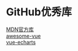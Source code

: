 # GitHub优秀库
<a href="https://github.com/orgs/mdn/repositories" target="_blank">MDN官方库</a>  
<a href="https://github.com/vuejs/awesome-vue" target="_blank">awesome-vue</a>  
<a href="https://github.com/ecomfe/vue-echarts" target="_blank">vue-echarts</a>  




